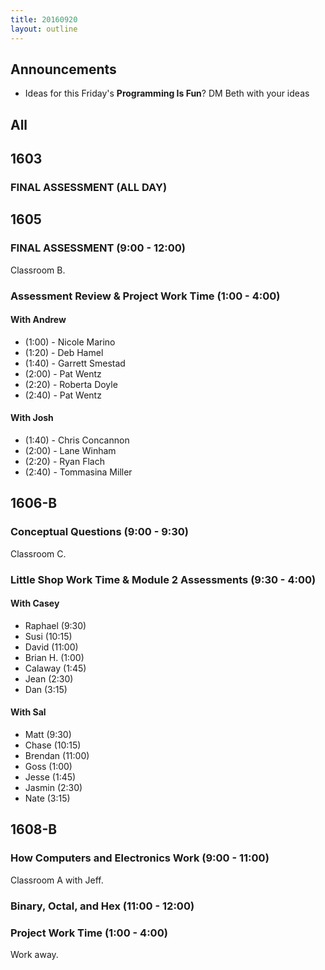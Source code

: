 ```yaml
---
title: 20160920
layout: outline
---
```


## Announcements
* Ideas for this Friday's **Programming Is Fun**? DM Beth with your ideas

## All

## 1603

### FINAL ASSESSMENT (ALL DAY)


## 1605

### FINAL ASSESSMENT (9:00 - 12:00)

Classroom B.


### Assessment Review & Project Work Time (1:00 - 4:00)

#### With Andrew

* (1:00)  - Nicole Marino
* (1:20)  - Deb Hamel
* (1:40)  - Garrett Smestad
* (2:00) - Pat Wentz
* (2:20) - Roberta Doyle
* (2:40) - Pat Wentz

#### With Josh

* (1:40)  - Chris Concannon
* (2:00) - Lane Winham
* (2:20) - Ryan Flach
* (2:40) - Tommasina Miller


## 1606-B

### Conceptual Questions (9:00 - 9:30)

Classroom C.

### Little Shop Work Time & Module 2 Assessments (9:30 - 4:00)


#### With Casey

* Raphael (9:30)
* Susi (10:15)
* David (11:00)
* Brian H. (1:00)
* Calaway (1:45)
* Jean (2:30)
* Dan (3:15)

#### With Sal

* Matt (9:30)
* Chase (10:15)
* Brendan (11:00)
* Goss (1:00)
* Jesse (1:45)
* Jasmin (2:30)
* Nate (3:15)

## 1608-B

### How Computers and Electronics Work (9:00 - 11:00)

Classroom A with Jeff.

### Binary, Octal, and Hex (11:00 - 12:00)

### Project Work Time (1:00 - 4:00)

Work away.


